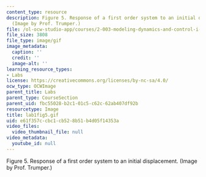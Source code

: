 ```yaml
---
content_type: resource
description: Figure 5. Response of a first order system to an initial displacement.
  (Image by Prof. Trumper.)
file: /ol-ocw-studio-app/courses/2-003-modeling-dynamics-and-control-i-spring-2005/e61f357ccbc1cb528b51b4d05f14353a_lab1fig5.gif
file_size: 3808
file_type: image/gif
image_metadata:
  caption: ''
  credit: ''
  image-alt: ''
learning_resource_types:
- Labs
license: https://creativecommons.org/licenses/by-nc-sa/4.0/
ocw_type: OCWImage
parent_title: Labs
parent_type: CourseSection
parent_uid: fbc55028-b2c1-01c5-c62c-62ab407df92b
resourcetype: Image
title: lab1fig5.gif
uid: e61f357c-cbc1-cb52-8b51-b4d05f14353a
video_files:
  video_thumbnail_file: null
video_metadata:
  youtube_id: null
---
```

Figure 5. Response of a first order system to an initial displacement. (Image by Prof. Trumper.)